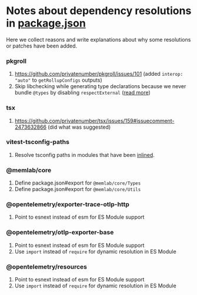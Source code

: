 # Notes about dependency resolutions in [package.json](/package.json)

Here we collect reasons and write explanations about why some resolutions or patches have been added.

### pkgroll

1. https://github.com/privatenumber/pkgroll/issues/101 (added `interop: "auto"` to `getRollupConfigs` outputs)
1. Skip libchecking while generating type declarations because we never bundle `@types` by disabling `respectExternal` ([read more](https://github.com/Swatinem/rollup-plugin-dts?tab=readme-ov-file#what-to-expect))

### tsx

1. https://github.com/privatenumber/tsx/issues/159#issuecomment-2473632866 (did what was suggested)

### vitest-tsconfig-paths

1. Resolve tsconfig paths in modules that have been [inlined](https://vitest.dev/config/#server-deps-inline).

### @memlab/core

1. Define package.json#export for `@memlab/core/Types`
1. Define package.json#export for `@memlab/core/Utils`

### @opentelemetry/exporter-trace-otlp-http

1. Point to esnext instead of esm for ES Module support

### @opentelemetry/otlp-exporter-base

1. Point to esnext instead of esm for ES Module support
1. Use `import` instead of `require` for dynamic resolution in ES Module

### @opentelemetry/resources

1. Point to esnext instead of esm for ES Module support
1. Use `import` instead of `require` for dynamic resolution in ES Module
